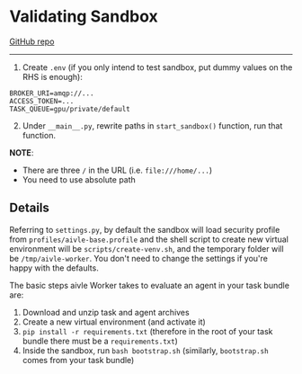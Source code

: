 # Validating Sandbox

[GitHub repo](https://github.com/edu-ai/aivle-worker)

---

1. Create `.env` (if you only intend to test sandbox, put dummy values on the RHS is enough):
```dotenv
BROKER_URI=amqp://...
ACCESS_TOKEN=...
TASK_QUEUE=gpu/private/default
```

2. Under `__main__.py`, rewrite paths in `start_sandbox()` function, run that function.

**NOTE**:

* There are three `/` in the URL (i.e. `file:///home/...`)
* You need to use absolute path

## Details

Referring to `settings.py`, by default the sandbox will load security profile from `profiles/aivle-base.profile`
and the shell script to create new virtual environment will be `scripts/create-venv.sh`, and the temporary folder will
be `/tmp/aivle-worker`. You don't need to change the settings if you're happy with the defaults.

The basic steps aivle Worker takes to evaluate an agent in your task bundle are:

1. Download and unzip task and agent archives
2. Create a new virtual environment (and activate it)
3. `pip install -r requirements.txt` (therefore in the root of your task bundle there must be a `requirements.txt`)
4. Inside the sandbox, run `bash bootstrap.sh` (similarly, `bootstrap.sh` comes from your task bundle)